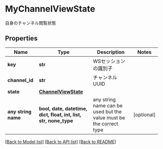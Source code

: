 # MyChannelViewState

自身のチャンネル閲覧状態

## Properties
Name | Type | Description | Notes
------------ | ------------- | ------------- | -------------
**key** | **str** | WSセッションの識別子 | 
**channel_id** | **str** | チャンネルUUID | 
**state** | [**ChannelViewState**](ChannelViewState.md) |  | 
**any string name** | **bool, date, datetime, dict, float, int, list, str, none_type** | any string name can be used but the value must be the correct type | [optional]

[[Back to Model list]](../README.md#documentation-for-models) [[Back to API list]](../README.md#documentation-for-api-endpoints) [[Back to README]](../README.md)


